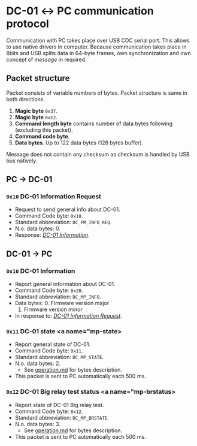 DC-01 ↔ PC communication protocol
=================================

Communication with PC takes place over USB CDC serial port. This allows to use
native drivers in computer. Because communication takes place in 8bits and USB
splits data in 64-byte frames, own synchronization and own concept of *message*
in required.

## Packet structure

Packet consists of variable numbers of bytes. Packet structure is same in
both directions.

1. **Magic byte** `0x37`.
2. **Magic byte** `0xE2`.
3. **Command length byte** contains number of data bytes following (excluding
   this packet).
4. **Command code byte**.
5. **Data bytes**. Up to 122 data bytes (128 bytes buffer).

Message does not contain any checksum as checksum is handled by USB bus
natively.


## PC → DC-01 <a name="pctodc01"></a>

### `0x10` DC-01 Information Request <a name="pm-info"></a>

* Request to send general info about DC-01.
* Command Code byte: `0x10`.
* Standard abbreviation: `DC_PM_INFO_REQ`.
* N.o. data bytes: 0.
* Response: [*DC-01 Information*](#mp-info).


## DC-01 → PC <a name="dc01topc"></a>

### `0x10` DC-01 Information <a name="mp-info"></a>

* Report general information about DC-01.
* Command Code byte: `0x20`.
* Standard abbreviation: `DC_MP_INFO`.
* Data bytes:
  0. Firmware version major
  1. Firmware version minor
* In response to: [*DC-01 Information Request*](#pm-info).

### `0x11` DC-01 state <a name="mp-state></a>

* Report general state of DC-01.
* Command Code byte: `0x11`.
* Standard abbreviation: `DC_MP_STATE`.
* N.o. data bytes: 2.
  - See [operation.md](operation.md) for bytes description.
* This packet is sent to PC automatically each 500 ms.

### `0x12` DC-01 Big relay test status <a name="mp-brstatus></a>

* Report state of DC-01 Big relay test.
* Command Code byte: `0x12`.
* Standard abbreviation: `DC_MP_BRSTATE`.
* N.o. data bytes: 3.
  - See [operation.md](operation.md) for bytes description.
* This packet is sent to PC automatically each 500 ms.
